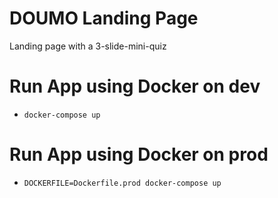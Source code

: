 # DOUMO Landing Page
Landing page with a 3-slide-mini-quiz

# Run App using Docker on dev
- ```docker-compose up```

# Run App using Docker on prod
- ```DOCKERFILE=Dockerfile.prod docker-compose up```

